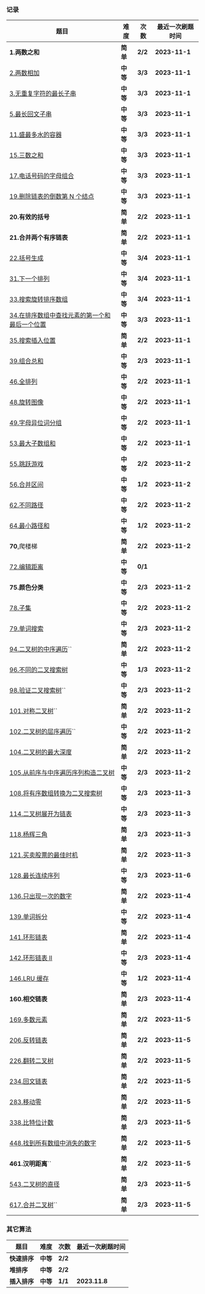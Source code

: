 ### 记录

| **题目**                                                                                                                      | **难度** | **次数** | **最近一次刷题时间** |
| ----------------------------------------------------------------------------------------------------------------------------------- | -------------- | -------------- | -------------------------- |
| **1.两数之和**                                                                                                                | **简单** | **2/2**  | **2023-11-1**        |
| [2.两数相加](https://leetcode.cn/problems/add-two-numbers/)                                                                            | **中等** | **3/3**  | **2023-11-1**        |
| [3.无重复字符的最长子串](https://leetcode.cn/problems/longest-substring-without-repeating-characters/)                                 | **中等** | **3/3**  | **2023-11-1**        |
| [5.最长回文子串](https://leetcode.cn/problems/longest-palindromic-substring/)                                                          | **中等** | **3/3**  | **2023-11-1**        |
| [11.盛最多水的容器](https://leetcode.cn/problems/container-with-most-water/)                                                           | **中等** | **3/3**  | **2023-11-1**        |
| [15.三数之和](https://leetcode.cn/problems/3sum/)                                                                                      | **中等** | **3/3**  | **2023-11-1**        |
| [17.电话号码的字母组合](https://leetcode.cn/problems/letter-combinations-of-a-phone-number/)                                           | **中等** | **3/3**  | **2023-11-1**        |
| [19.删除链表的倒数第 N 个结点](https://leetcode.cn/problems/remove-nth-node-from-end-of-list/)                                         | **中等** | **3/3**  | **2023-11-1**        |
| **20.有效的括号**                                                                                                             | **简单** | **2/2**  | **2023-11-1**        |
| **21.合并两个有序链表**                                                                                                       | **简单** | **2/2**  | **2023-11-1**        |
| [22.括号生成](https://leetcode.cn/problems/generate-parentheses/)                                                                      | **中等** | **3/4**  | **2023-11-1**        |
| [31.下一个排列](https://leetcode.cn/problems/next-permutation/)                                                                        | **中等** | **3/4**  | **2023-11-1**        |
| [33.搜索旋转排序数组](https://leetcode.cn/problems/search-in-rotated-sorted-array/)                                                    | **中等** | **3/4**  | **2023-11-1**        |
| [34.在排序数组中查找元素的第一个和最后一个位置](https://leetcode.cn/problems/find-first-and-last-position-of-element-in-sorted-array/) | **中等** | **3/3**  | **2023-11-1**        |
| [35.搜索插入位置](https://leetcode.cn/problems/search-insert-position/)                                                                | **简单** | **2/2**  | **2023-11-1**        |
| [39.组合总和](https://leetcode.cn/problems/combination-sum/)                                                                           | **中等** | **2/3**  | **2023-11-1**        |
| [46.全排列](https://leetcode.cn/problems/permutations/)                                                                                | **中等** | **2/2**  | **2023-11-1**        |
| [48.旋转图像](https://leetcode.cn/problems/rotate-image/)                                                                              | **中等** | **2/2**  | **2023-11-1**        |
| [49.字母异位词分组](https://leetcode.cn/problems/group-anagrams/)                                                                      | **中等** | **2/2**  | **2023-11-1**        |
| [53.最大子数组和](https://leetcode.cn/problems/maximum-subarray/)                                                                      | **中等** | **2/2**  | **2023-11-1**        |
| [55.跳跃游戏](https://leetcode.cn/problems/jump-game/)                                                                                 | **中等** | **2/2**  | **2023-11-2**        |
| [56.合并区间](https://leetcode.cn/problems/merge-intervals/)                                                                           | **中等** | **1/2**  | **2023-11-2**        |
| [62.不同路径](https://leetcode.cn/problems/unique-paths/)                                                                              | **中等** | **2/2**  | **2023-11-2**        |
| [64.最小路径和](https://leetcode.cn/problems/minimum-path-sum/)                                                                        | **中等** | **1/2**  | **2023-11-2**        |
| **70**[.](https://leetcode.cn/problems/climbing-stairs/)爬楼梯                                                                   | **简单** | **2/2**  | **2023-11-2**        |
| [72.编辑距离](https://leetcode.cn/problems/edit-distance/)                                                                             | **中等** | **0/1**  |                            |
| **75.颜色分类**                                                                                                               | **中等** | **2/3**  | **2023-11-2**        |
| [78.子集](https://leetcode.cn/problems/subsets/)                                                                                       | **中等** | **2/2**  | **2023-11-2**        |
| [79.单词搜索](https://leetcode.cn/problems/word-search/)                                                                               | **中等** | **2/3**  | **2023-11-2**        |
| [94.二叉树的中序遍历](https://leetcode.cn/problems/binary-tree-inorder-traversal/)``                                            | **简单** | **2/2**  | **2023-11-2**        |
| [96.不同的二叉搜索树](https://leetcode.cn/problems/unique-binary-search-trees/)                                                        | **中等** | **1/3**  | **2023-11-2**        |
| [98.验证二叉搜索树](https://leetcode.cn/problems/validate-binary-search-tree/)``                                                | **中等** | **2/3**  | **2023-11-2**        |
| [101.对称二叉树](https://leetcode.cn/problems/symmetric-tree/)``                                                                | **简单** | **2/2**  | **2023-11-2**        |
| [102.二叉树的层序遍历](https://leetcode.cn/problems/binary-tree-level-order-traversal/)``                                       | **中等** | **2/2**  | **2023-11-2**        |
| [104.二叉树的最大深度](https://leetcode.cn/problems/maximum-depth-of-binary-tree/)                                                     | **简单** | **2/2**  | **2023-11-2**        |
| [105.从前序与中序遍历序列构造二叉树](https://leetcode.cn/problems/construct-binary-tree-from-preorder-and-inorder-traversal/)          | **中等** | **2/3**  | **2023-11-2**        |
| [108.将有序数组转换为二叉搜索树](https://leetcode.cn/problems/convert-sorted-array-to-binary-search-tree/)                             | **中等** | **2/3**  | **2023-11-3**        |
| [114.二叉树展开为链表](https://leetcode.cn/problems/flatten-binary-tree-to-linked-list/)                                               | **中等** | **2/3**  | **2023-11-3**        |
| [118.杨辉三角](https://leetcode.cn/problems/pascals-triangle/)                                                                         | **简单** | **2/3**  | **2023-11-3**        |
| [121.买卖股票的最佳时机](https://leetcode.cn/problems/best-time-to-buy-and-sell-stock/)                                                | **简单** | **2/2**  | **2023-11-3**        |
| [128.最长连续序列](https://leetcode.cn/problems/longest-consecutive-sequence/)                                                         | **中等** | **2/3**  | **2023-11-6**        |
| [136.只出现一次的数字](https://leetcode.cn/problems/single-number/)                                                                    | **简单** | **2/2**  | **2023-11-4**        |
| [139.单词拆分](https://leetcode.cn/problems/word-break/)                                                                               | **中等** | **2/2**  | **2023-11-4**        |
| [141.环形链表](https://leetcode.cn/problems/linked-list-cycle/)                                                                        | **简单** | **2/2**  | **2023-11-4**        |
| [142.环形链表 II](https://leetcode.cn/problems/linked-list-cycle-ii/)                                                                  | **中等** | **2/3**  | **2023-11-4**        |
| [146.LRU 缓存](https://leetcode.cn/problems/lru-cache/)                                                                                | **中等** | **1/2**  | **2023-11-4**        |
| **160.相交链表**                                                                                                              | **简单** | **2/3**  | **2023-11-4**        |
| [169.多数元素](https://leetcode.cn/problems/majority-element/)                                                                         | **简单** | **2/2**  | **2023-11-5**        |
| [206.反转链表](https://leetcode.cn/problems/reverse-linked-list/)                                                                      | **简单** | **2/2**  | **2023-11-5**        |
| [226.翻转二叉树](https://leetcode.cn/problems/invert-binary-tree/)                                                                     | **简单** | **2/2**  | **2023-11-5**        |
| [234.回文链表](https://leetcode.cn/problems/palindrome-linked-list/)                                                                   | **简单** | **2/2**  | **2023-11-5**        |
| [283.移动零](https://leetcode.cn/problems/move-zeroes/)                                                                                | **简单** | **2/2**  | **2023-11-5**        |
| [338.比特位计数](https://leetcode.cn/problems/counting-bits/)                                                                          | **简单** | **2/3**  | **2023-11-5**        |
| [448.找到所有数组中消失的数字](https://leetcode.cn/problems/find-all-numbers-disappeared-in-an-array/)                                 | **简单** | **2/2**  | **2023-11-5**        |
| **461.汉明距离**``                                                                                                     | **简单** | **2/2**  | **2023-11-5**        |
| [543.二叉树的直径](https://leetcode.cn/problems/diameter-of-binary-tree/)                                                              | **简单** | **2/3**  | **2023-11-5**        |
| [617.合并二叉树](https://leetcode.cn/problems/merge-two-binary-trees/)``                                                        | **简单** | **2/3**  | **2023-11-5**        |

### 其它算法

| **题目**     | **难度** | **次数** | **最近一次刷题时间** |
| ------------------ | -------------- | -------------- | -------------------------- |
| **快速排序** | **中等** | **2/2**  |                            |
| **堆排序**   | **中等** | **2/2**  |                            |
| **插入排序** | **中等** | **1/1**  | **2023.11.8**        |

